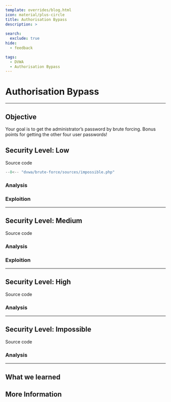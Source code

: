 ```yaml
---
template: overrides/blog.html
icon: material/plus-circle
title: Authorisation Bypass
description: >
  
search:
  exclude: true
hide:
  - feedback

tags:
  - DVWA
  - Authorisation Bypass
---
```


# __Authorisation Bypass__

---

## __Objective__

Your goal is to get the administrator’s password by brute forcing. Bonus points for getting the other four user passwords!

## __Security Level: Low__

Source code

```php title="vulnerabilities/brute/source/impossible.php"
--8<-- "dvwa/brute-force/sources/impossible.php"
```


### __Analysis__


### __Exploition__


---

## __Security Level: Medium__

Source code



### __Analysis__


### __Exploition__


---

## __Security Level: High__

Source code



### __Analysis__


---

## __Security Level: Impossible__

Source code


### __Analysis__



---

## __What we learned__

## __More Information__
